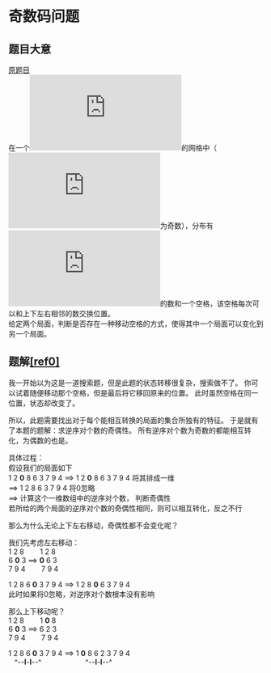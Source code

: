 ﻿# 奇数码问题
## 题目大意
[原题目][src]  
在一个![n*n][n*n]的网格中（![n][n]为奇数），分布有![1...n^2-1][1...n^2-1]的数和一个空格，该空格每次可以和上下左右相邻的数交换位置。  
给定两个局面，判断是否存在一种移动空格的方式，使得其中一个局面可以变化到另一个局面。

## 题解[\[ref0\]][ref0]
我一开始以为这是一道搜索题，但是此题的状态转移很复杂，搜索做不了。
你可以试着随便移动那个空格，但是最后将它移回原来的位置。
此时虽然空格在同一位置，状态却改变了。

所以，此题需要找出对于每个能相互转换的局面的集合所独有的特征。
于是就有了本题的题解：求逆序对个数的奇偶性。
所有逆序对个数为奇数的都能相互转化，为偶数的也是。

具体过程：  
假设我们的局面如下  
1   2 **0**
8   6   3
7   9   4
==> 1 2 **0** 8 6 3 7 9 4     将其排成一维  
==> 1 2 8 6 3 7 9 4       将0忽略  
==> 计算这个一维数组中的逆序对个数， 判断奇偶性  
    若所给的两个局面的逆序对个数的奇偶性相同，则可以相互转化，反之不行

那么为什么无论上下左右移动，奇偶性都不会变化呢？

我们先考虑左右移动：  
1     2     8 &nbsp;&nbsp;&nbsp;&nbsp;&nbsp;&nbsp;  1     2     8  
6   **0**   3 ==>                                 **0**   6     3  
7     9     4 &nbsp;&nbsp;&nbsp;&nbsp;&nbsp;&nbsp;  7     9     4

1 2 8 6 **0** 3 7 9 4 ==> 1 2 8 **0** 6 3 7 9 4  
此时如果将0忽略，对逆序对个数根本没有影响

那么上下移动呢？  
1     2     8 &nbsp;&nbsp;&nbsp;&nbsp;&nbsp;&nbsp;  1   **0**   8  
6   **0**   3 ==>                                   6     2     3  
7     9     4 &nbsp;&nbsp;&nbsp;&nbsp;&nbsp;&nbsp;  7     9     4

1 2 8 6 **0** 3 7 9 4 ==> 1 **0** 8 6 2 3 7 9 4  
&nbsp;&nbsp;&nbsp;^--**I**-**I**--^
&nbsp;&nbsp;&nbsp;&nbsp;&nbsp;&nbsp;&nbsp;&nbsp;&nbsp;&nbsp;
&nbsp;&nbsp;&nbsp;&nbsp;&nbsp;&nbsp;&nbsp;&nbsp;&nbsp;
^--**I**-**I**--^

[src]: https://www.acwing.com/problem/content/description/110/
[n*n]: https://latex.codecogs.com/svg.latex?n%5Ctimes%20n
[n]: https://latex.codecogs.com/svg.latex?n
[1...n^2-1]: https://latex.codecogs.com/svg.latex?1...n%5E2-1
[ref0]: https://www.acwing.com/solution/acwing/content/847/16